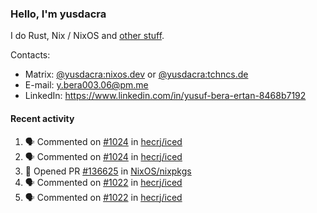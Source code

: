 ### Hello, I'm yusdacra

I do Rust, Nix / NixOS and [other stuff](https://yusdacra.gitlab.io/about).

Contacts:
- Matrix: [@yusdacra:nixos.dev](https://matrix.to/#/@yusdacra:nixos.dev) or [@yusdacra:tchncs.de](https://matrix.to/#/@yusdacra:tchncs.de)
- E-mail: y.bera003.06@pm.me
- LinkedIn: https://www.linkedin.com/in/yusuf-bera-ertan-8468b7192

#### Recent activity

<!--START_SECTION:activity-->
1. 🗣 Commented on [#1024](https://github.com/hecrj/iced/issues/1024) in [hecrj/iced](https://github.com/hecrj/iced)
2. 🗣 Commented on [#1024](https://github.com/hecrj/iced/issues/1024) in [hecrj/iced](https://github.com/hecrj/iced)
3. 💪 Opened PR [#136625](https://github.com/NixOS/nixpkgs/pull/136625) in [NixOS/nixpkgs](https://github.com/NixOS/nixpkgs)
4. 🗣 Commented on [#1022](https://github.com/hecrj/iced/issues/1022) in [hecrj/iced](https://github.com/hecrj/iced)
5. 🗣 Commented on [#1022](https://github.com/hecrj/iced/issues/1022) in [hecrj/iced](https://github.com/hecrj/iced)
<!--END_SECTION:activity-->
